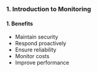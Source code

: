 ### 1. Introduction to Monitoring

#### 1. Benefits
- Maintain security
- Respond proactively
- Ensure reliability
- Monitor costs
- Improve performance
